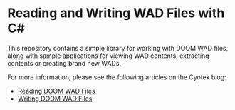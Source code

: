 # Reading and Writing WAD Files with C#

This repository contains a simple library for working with DOOM
WAD files, along with sample applications for viewing WAD
contents, extracting contents or creating brand new WADs.

For more information, please see the following articles on the
Cyotek blog:

* [Reading DOOM WAD Files](https://www.cyotek.com/blog/reading-doom-wad-files)
* [Writing DOOM WAD Files](https://www.cyotek.com/blog/writing-doom-wad-files)
